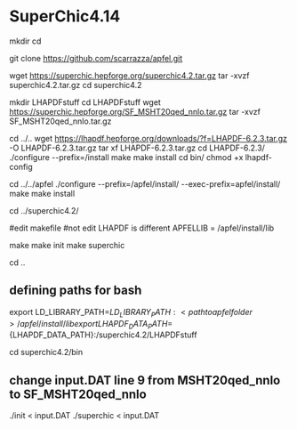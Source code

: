 # SuperChic4.14

mkdir <a good folder name>
cd <your good named folder>

git clone https://github.com/scarrazza/apfel.git

wget https://superchic.hepforge.org/superchic4.2.tar.gz
tar -xvzf superchic4.2.tar.gz
cd superchic4.2

mkdir LHAPDFstuff
cd LHAPDFstuff
wget https://superchic.hepforge.org/SF_MSHT20qed_nnlo.tar.gz
tar -xvzf SF_MSHT20qed_nnlo.tar.gz

cd ../..
wget https://lhapdf.hepforge.org/downloads/?f=LHAPDF-6.2.3.tar.gz -O LHAPDF-6.2.3.tar.gz
tar xf LHAPDF-6.2.3.tar.gz
cd LHAPDF-6.2.3/
./configure --prefix=<path to LHAPDF folder>/install
make
make install
cd bin/
chmod +x lhapdf-config

cd ../../apfel
./configure --prefix=<path to apfel folder>/apfel/install/ --exec-prefix=<path to apfel folder>apfel/install/
make 
make install

cd ../superchic4.2/

#edit makefile
#not edit LHAPDF is different
APFELLIB = <path to apfel folder>/apfel/install/lib

make 
make init
make superchic

cd .. 

## defining paths for bash
export LD_LIBRARY_PATH=${LD_LIBRARY_PATH}:<path to apfel folder>/apfel/install/lib
export LHAPDF_DATA_PATH=${LHAPDF_DATA_PATH}:<path to superchic folder>/superchic4.2/LHAPDFstuff

cd superchic4.2/bin

## change input.DAT line 9 from MSHT20qed_nnlo to SF_MSHT20qed_nnlo

./init < input.DAT
./superchic < input.DAT

